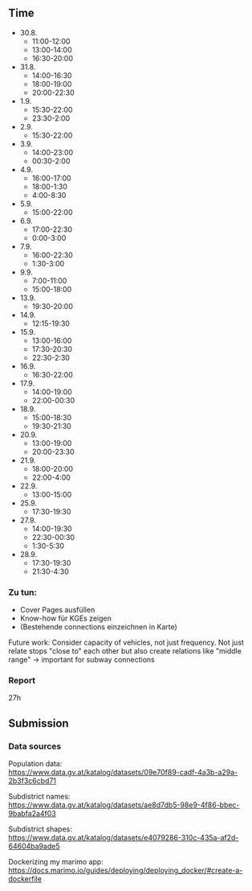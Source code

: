 ## Time
- 30.8.
  + 11:00-12:00
  + 13:00-14:00
  + 16:30-20:00
- 31.8.
  + 14:00-16:30
  + 18:00-19:00
  + 20:00-22:30
- 1.9.
  + 15:30-22:00
  + 23:30-2:00
- 2.9.
  + 15:30-22:00
- 3.9.
  - 14:00-23:00
  - 00:30-2:00
- 4.9.
  - 16:00-17:00
  - 18:00-1:30
  - 4:00-8:30
- 5.9.
  - 15:00-22:00
- 6.9.
  - 17:00-22:30
  - 0:00-3:00
- 7.9.
  - 16:00-22:30
  - 1:30-3:00
- 9.9.
  - 7:00-11:00
  - 15:00-18:00
- 13.9.
  - 19:30-20:00
- 14.9.
  - 12:15-19:30
- 15.9.
  - 13:00-16:00
  - 17:30-20:30
  - 22:30-2:30
- 16.9.
  - 16:30-22:00
- 17.9.
  - 14:00-19:00
  - 22:00-00:30
- 18.9.
  - 15:00-18:30
  - 19:30-21:30
- 20.9.
  - 13:00-19:00
  - 20:00-23:30
- 21.9.
  - 18:00-20:00
  - 22:00-4:00
- 22.9.
  - 13:00-15:00
- 25.9.
  - 17:30-19:30
- 27.9.
  - 14:00-19:30
  - 22:30-00:30
  - 1:30-5:30
- 28.9.
  - 17:30-19:30
  - 21:30-4:30

### Zu tun:
- Cover Pages ausfüllen
- Know-how für KGEs zeigen
- (Bestehende connections einzeichnen in Karte)

Future work: Consider capacity of vehicles, not just frequency.
Not just relate stops "close to" each other but also create relations like "middle range" -> important for subway connections


### Report

27h

## Submission

### Data sources

Population data:  
https://www.data.gv.at/katalog/datasets/09e70f89-cadf-4a3b-a29a-2b3f3c6cbd71

Subdistrict names:  
https://www.data.gv.at/katalog/datasets/ae8d7db5-98e9-4f86-bbec-9babfa2a4f03

Subdistrict shapes:  
https://www.data.gv.at/katalog/datasets/e4079286-310c-435a-af2d-64604ba9ade5


Dockerizing my marimo app:  
https://docs.marimo.io/guides/deploying/deploying_docker/#create-a-dockerfile